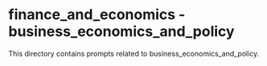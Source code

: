 # finance_and_economics - business_economics_and_policy

This directory contains prompts related to business_economics_and_policy.